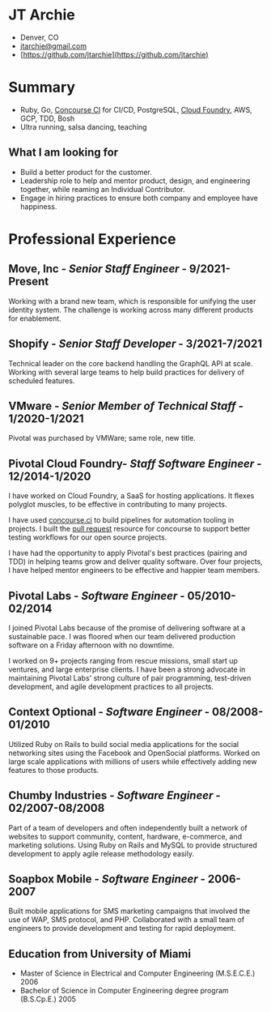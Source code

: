 # JT Archie

- Denver, CO
- [jtarchie@gmail.com](mailto:jtarchie@gmail.com)
- [https://github.com/jtarchie](https://github.com/jtarchie)

# Summary

- Ruby, Go, [Concourse CI](https://concourse.ci) for CI/CD, PostgreSQL,
  [Cloud Foundry](https://cloudfoundry.org), AWS, GCP, TDD, Bosh
- Ultra running, salsa dancing, teaching

## What I am looking for

- Build a better product for the customer.
- Leadership role to help and mentor product, design, and engineering together,
  while reaming an Individual Contributor.
- Engage in hiring practices to ensure both company and employee have happiness.

# Professional Experience

## Move, Inc - _Senior Staff Engineer_ - **9/2021-Present**

Working with a brand new team, which is responsible for unifying the user
identity system. The challenge is working across many different products for
enablement.

## Shopify - _Senior Staff Developer_ - **3/2021-7/2021**

Technical leader on the core backend handling the GraphQL API at scale. Working
with several large teams to help build practices for delivery of scheduled
features.

## VMware - _Senior Member of Technical Staff_ - **1/2020-1/2021**

Pivotal was purchased by VMWare; same role, new title.

## Pivotal Cloud Foundry- _Staff Software Engineer_ - **12/2014-1/2020**

I have worked on Cloud Foundry, a SaaS for hosting applications. It flexes
polyglot muscles, to be effective in contributing to many projects.

I have used [concourse.ci](https://concourse.ci) to build pipelines for
automation tooling in projects. I built the
[pull request](https://github.com/jtarchie/pullrequest-resource) resource for
concourse to support better testing workflows for our open source projects.

I have had the opportunity to apply Pivotal's best practices (pairing and TDD)
in helping teams grow and deliver quality software. Over four projects, I have
helped mentor engineers to be effective and happier team members.

## Pivotal Labs - _Software Engineer_ - **05/2010-02/2014**

I joined Pivotal Labs because of the promise of delivering software at a
sustainable pace. I was floored when our team delivered production software on a
Friday afternoon with no downtime.

I worked on 9+ projects ranging from rescue missions, small start up ventures,
and large enterprise clients. I have been a strong advocate in maintaining
Pivotal Labs' strong culture of pair programming, test-driven development, and
agile development practices to all projects.

## Context Optional - _Software Engineer_ - **08/2008-01/2010**

Utilized Ruby on Rails to build social media applications for the social
networking sites using the Facebook and OpenSocial platforms. Worked on large
scale applications with millions of users while effectively adding new features
to those products.

## Chumby Industries - _Software Engineer_ - **02/2007-08/2008**

Part of a team of developers and often independently built a network of websites
to support community, content, hardware, e-commerce, and marketing solutions.
Using Ruby on Rails and MySQL to provide structured development to apply agile
release methodology easily.

## Soapbox Mobile - _Software Engineer_ - **2006-2007**

Built mobile applications for SMS marketing campaigns that involved the use of
WAP, SMS protocol, and PHP. Collaborated with a small team of engineers to
provide development and testing for rapid deployment.

## Education from University of Miami

- Master of Science in Electrical and Computer Engineering (M.S.E.C.E.) 2006
- Bachelor of Science in Computer Engineering degree program (B.S.Cp.E.) 2005
